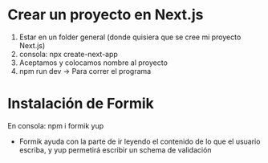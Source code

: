 # Crear un proyecto en Next.js
1) Estar en un folder general (donde quisiera que se cree mi proyecto Next.js)
2) consola: npx create-next-app
3) Aceptamos y colocamos nombre al proyecto
4) npm run dev  ->  Para correr el programa

# Instalación de Formik
En consola:
npm i formik yup

- Formik ayuda con la parte de ir leyendo el contenido de lo que el usuario escriba, y yup permetirá escribir un schema de validación